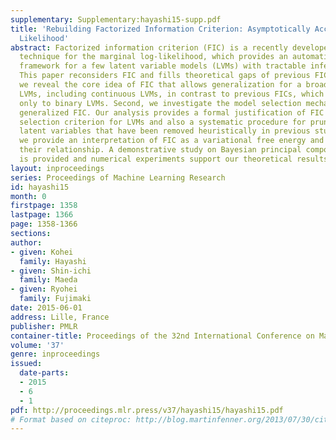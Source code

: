 ```yaml
---
supplementary: Supplementary:hayashi15-supp.pdf
title: 'Rebuilding Factorized Information Criterion: Asymptotically Accurate Marginal
  Likelihood'
abstract: Factorized information criterion (FIC) is a recently developed approximation
  technique for the marginal log-likelihood, which provides an automatic model selection
  framework for a few latent variable models (LVMs) with tractable inference algorithms.
  This paper reconsiders FIC and fills theoretical gaps of previous FIC studies. First,
  we reveal the core idea of FIC that allows generalization for a broader class of
  LVMs, including continuous LVMs, in contrast to previous FICs, which are applicable
  only to binary LVMs. Second, we investigate the model selection mechanism of the
  generalized FIC. Our analysis provides a formal justification of FIC as a model
  selection criterion for LVMs and also a systematic procedure for pruning redundant
  latent variables that have been removed heuristically in previous studies. Third,
  we provide an interpretation of FIC as a variational free energy and uncover previously-unknown
  their relationship. A demonstrative study on Bayesian principal component analysis
  is provided and numerical experiments support our theoretical results.
layout: inproceedings
series: Proceedings of Machine Learning Research
id: hayashi15
month: 0
firstpage: 1358
lastpage: 1366
page: 1358-1366
sections: 
author:
- given: Kohei
  family: Hayashi
- given: Shin-ichi
  family: Maeda
- given: Ryohei
  family: Fujimaki
date: 2015-06-01
address: Lille, France
publisher: PMLR
container-title: Proceedings of the 32nd International Conference on Machine Learning
volume: '37'
genre: inproceedings
issued:
  date-parts:
  - 2015
  - 6
  - 1
pdf: http://proceedings.mlr.press/v37/hayashi15/hayashi15.pdf
# Format based on citeproc: http://blog.martinfenner.org/2013/07/30/citeproc-yaml-for-bibliographies/
---
```

